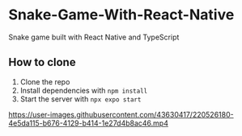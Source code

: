 # Snake-Game-With-React-Native
Snake game built with React Native and TypeScript

## How to clone

1. Clone the repo
2. Install dependencies with `npm install`
3. Start the server with `npx expo start`

https://user-images.githubusercontent.com/43630417/220526180-4e5da115-b676-4129-b414-1e27d4b8ac46.mp4
